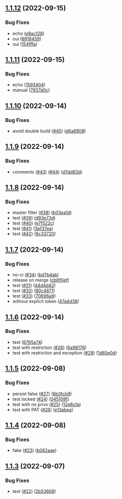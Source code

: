 ## [1.1.12](https://github.com/SocialGouv/actions-runner/compare/v1.1.11...v1.1.12) (2022-09-15)


### Bug Fixes

* echo ([e8ac128](https://github.com/SocialGouv/actions-runner/commit/e8ac128752b90b113beb882132c3e43395d66d98))
* oui ([6918459](https://github.com/SocialGouv/actions-runner/commit/69184599fc58e447b9ae8acfccd078ab83d1b8a7))
* oui ([154fffa](https://github.com/SocialGouv/actions-runner/commit/154fffa719eeaa5cefcea409065235562423545b))

## [1.1.11](https://github.com/SocialGouv/actions-runner/compare/v1.1.10...v1.1.11) (2022-09-15)


### Bug Fixes

* echo ([1593404](https://github.com/SocialGouv/actions-runner/commit/1593404009df7d33619e66587e8402a1e812c448))
* manual ([7937d0c](https://github.com/SocialGouv/actions-runner/commit/7937d0c3d28f73b3277ee306fc5d4e1287b26ed4))

## [1.1.10](https://github.com/SocialGouv/actions-runner/compare/v1.1.9...v1.1.10) (2022-09-14)


### Bug Fixes

* avoid double build ([#45](https://github.com/SocialGouv/actions-runner/issues/45)) ([d6a6908](https://github.com/SocialGouv/actions-runner/commit/d6a69080c975e927ec920ac8767241c68dae4d8c))

## [1.1.9](https://github.com/SocialGouv/actions-runner/compare/v1.1.8...v1.1.9) (2022-09-14)


### Bug Fixes

* comments ([#43](https://github.com/SocialGouv/actions-runner/issues/43)) ([#44](https://github.com/SocialGouv/actions-runner/issues/44)) ([d7dd63d](https://github.com/SocialGouv/actions-runner/commit/d7dd63d52b9807f4aa734b317a377d98772e9e08))

## [1.1.8](https://github.com/SocialGouv/actions-runner/compare/v1.1.7...v1.1.8) (2022-09-14)


### Bug Fixes

* master filter ([#38](https://github.com/SocialGouv/actions-runner/issues/38)) ([b03ea1d](https://github.com/SocialGouv/actions-runner/commit/b03ea1d7e706200c6f89d80f072aa25009224c4a))
* test ([#39](https://github.com/SocialGouv/actions-runner/issues/39)) ([d93e73d](https://github.com/SocialGouv/actions-runner/commit/d93e73d004f25e5ff255feb9330ce80f651cc0e6))
* test ([#40](https://github.com/SocialGouv/actions-runner/issues/40)) ([e7f522c](https://github.com/SocialGouv/actions-runner/commit/e7f522ce7a32719e3df6dd103d0e2365f2202150))
* test ([#41](https://github.com/SocialGouv/actions-runner/issues/41)) ([3ef37ea](https://github.com/SocialGouv/actions-runner/commit/3ef37eaa1a97fb4d8508d4a239b21fe572ea6e46))
* test ([#42](https://github.com/SocialGouv/actions-runner/issues/42)) ([9c33720](https://github.com/SocialGouv/actions-runner/commit/9c33720d3acf09c050cd56978bd72b03f2a0ab6b))

## [1.1.7](https://github.com/SocialGouv/actions-runner/compare/v1.1.6...v1.1.7) (2022-09-14)


### Bug Fixes

* no-ci ([#34](https://github.com/SocialGouv/actions-runner/issues/34)) ([bd7b4ab](https://github.com/SocialGouv/actions-runner/commit/bd7b4ab83cf14ce11ff577bf478eb7b18cdb979a))
* release on merge ([cb6f0ef](https://github.com/SocialGouv/actions-runner/commit/cb6f0ef3f1959ba9b31391ab2b25b6515377cb30))
* test ([#31](https://github.com/SocialGouv/actions-runner/issues/31)) ([44d4d42](https://github.com/SocialGouv/actions-runner/commit/44d4d4296dea2a9db498992e1be54c4604d648c6))
* test ([#32](https://github.com/SocialGouv/actions-runner/issues/32)) ([80c4871](https://github.com/SocialGouv/actions-runner/commit/80c4871eb280993b8a14039777dd034031c1baf4))
* test ([#33](https://github.com/SocialGouv/actions-runner/issues/33)) ([70696a9](https://github.com/SocialGouv/actions-runner/commit/70696a918547d1f583d52a16940c48cbcba69adc))
* without explicit token ([47a4d38](https://github.com/SocialGouv/actions-runner/commit/47a4d385318bd04025747fcd4b4f1e5453c9646c))

## [1.1.6](https://github.com/SocialGouv/actions-runner/compare/v1.1.5...v1.1.6) (2022-09-14)


### Bug Fixes

* test ([6765a74](https://github.com/SocialGouv/actions-runner/commit/6765a747351fb818702267560524c570ddc68e74))
* test with restriction ([#28](https://github.com/SocialGouv/actions-runner/issues/28)) ([6a98176](https://github.com/SocialGouv/actions-runner/commit/6a98176d2db1041ceee88aa674696859c1143671))
* test with restriction and exception ([#29](https://github.com/SocialGouv/actions-runner/issues/29)) ([1d85e0d](https://github.com/SocialGouv/actions-runner/commit/1d85e0dbd53557f96687a2201c46275f5b8f18b8))

## [1.1.5](https://github.com/SocialGouv/actions-runner/compare/v1.1.4...v1.1.5) (2022-09-08)


### Bug Fixes

* persist false ([#27](https://github.com/SocialGouv/actions-runner/issues/27)) ([8b3fcb9](https://github.com/SocialGouv/actions-runner/commit/8b3fcb9bc4861dc7d2eac03d156825a6f6af55a6))
* test locked ([#24](https://github.com/SocialGouv/actions-runner/issues/24)) ([045108f](https://github.com/SocialGouv/actions-runner/commit/045108f4547319bfec8e490290f84955a02a05e1))
* test with no privs ([#25](https://github.com/SocialGouv/actions-runner/issues/25)) ([12e8cfa](https://github.com/SocialGouv/actions-runner/commit/12e8cfa1a5739b3b3d9127003411c7740c2942ec))
* test with PAT ([#26](https://github.com/SocialGouv/actions-runner/issues/26)) ([e13abea](https://github.com/SocialGouv/actions-runner/commit/e13abeac5d39a80f5b81d94f462523ed36025308))

## [1.1.4](https://github.com/SocialGouv/actions-runner/compare/v1.1.3...v1.1.4) (2022-09-08)


### Bug Fixes

* fake ([#23](https://github.com/SocialGouv/actions-runner/issues/23)) ([b082aae](https://github.com/SocialGouv/actions-runner/commit/b082aae19bf2fd2149fa8e80c8a1961f16c387e3))

## [1.1.3](https://github.com/SocialGouv/actions-runner/compare/v1.1.2...v1.1.3) (2022-09-07)


### Bug Fixes

* test ([#22](https://github.com/SocialGouv/actions-runner/issues/22)) ([2b53668](https://github.com/SocialGouv/actions-runner/commit/2b53668ec5190f8127f4cf7879748eac8e1a8395))
